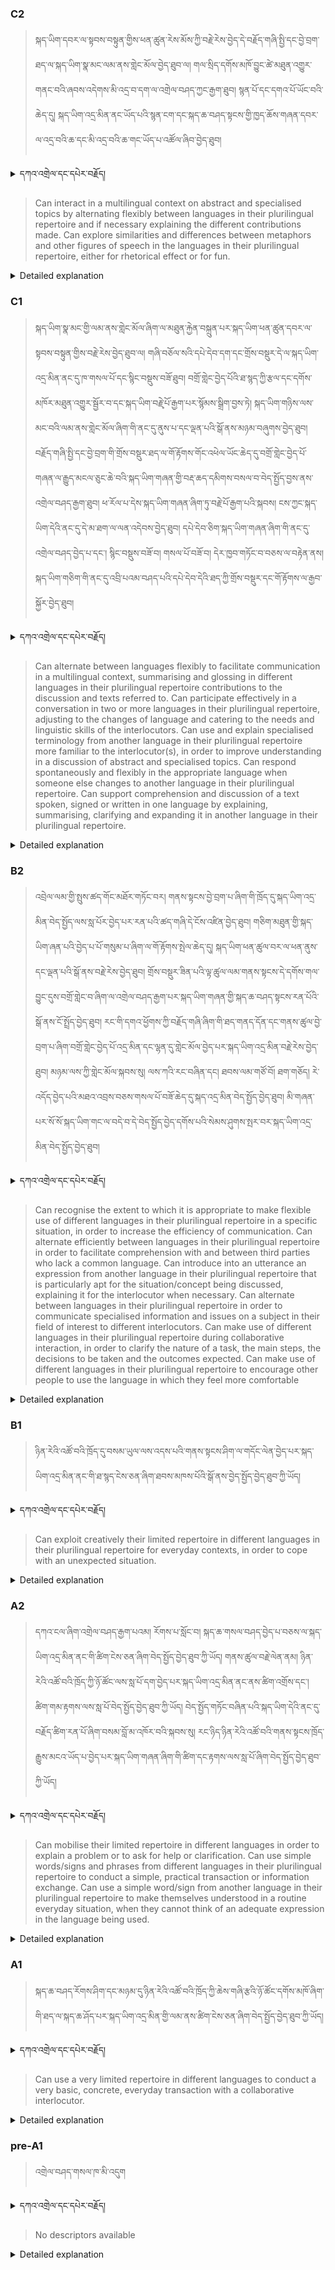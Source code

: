 ### C2
<!-- panels:start -->
<!-- div:left-panel -->

>སྐད་ཡིག་དབར་ལ་སྟབས་བསྟུན་གྱིས་ཕན་ཚུན་རེས་མོས་ཀྱི་བརྗེ་རེས་བྱེད་དེ་བརྗོད་གཞི་སྤྱི་དང་བྱེ་བྲག་ཐད་ལ་སྐད་ཡིག་སྣ་མང་ལམ་ནས་གླེང་མོལ་བྱེད་ཐུབ་ལ། གལ་སྲིད་དགོས་མཁོ་བྱུང་ཚེ་མཐུན་འགྱུར་གནང་བའི་ཞབས་འདེགས་མི་འདྲ་བ་དག་ལ་འགྲེལ་བཤད་ཀྱང་རྒྱག་ཐུབ།
སྙན་པོ་དང་དགའ་པོ་ཡོང་བའི་ཆེད་དུ། སྐད་ཡིག་འདྲ་མིན་ནང་ཡོད་པའི་སྙན་ངག་དང་སྐད་ཆ་བཤད་སྟངས་གྱི་ཁྱད་ཆོས་གཞན་དབར་ལ་འདྲ་བའི་ཆ་དང་མི་འདྲ་བའི་ཆ་གང་ཡོད་པ་འཚོལ་ཞིབ་བྱེད་ཐུབ།




<details>
  <summary>དཀའ་འགྲེལ་དང་དཔེར་བརྗོད།</summary>

བདག་གིས་དེ་ལྷག་ཏུ་སྟབས་བདེའི་ཆ་ཤས་སུ་དབྱེ་རུ་བཅུག་པ་སྟེ།

1.སྐད་ཆ་དྭངས་ཤིང་གསལ་བ་སྟེ། འདིས་ཁྱོད་ཀྱིས་གོ་བདེ་ཤེས་སླ་བའི་ཐབས་ལ་བརྟེན་ནས་བཤད་ཆོག་པ་དང་འབྲི་ཆོག་པ་མཚོན་ ཁྱེད་ཀྱིས་དོན་སྙིང་ལྡན་པའི་ཚིག་བཀོལ་ནས་ཉན་མཁན་དང་ཀློག་པ་པོ་རྣམས་ལ་མཚོན་ན་རྙོག་འཛིང་ཆེན་པོ་མེད།
དཔེ་མཚོན་འདི་ལྟར། "དེ་རིང་གི་ནམ་མཁའ་ཧ་ཅང་སྔོ་"ཞེས་པ་ནི་སྟབས་བདེ་ཞིང་གསལ་བའི་ཚིག་གྲུབ་ཤིག་རེད།
</details>


<!-- div:right-panel -->

> Can interact in a multilingual context on abstract and specialised topics by alternating flexibly between languages in their plurilingual repertoire and if necessary explaining the different contributions made.
Can explore similarities and differences between metaphors and other figures of speech in the languages in their plurilingual repertoire, either for rhetorical effect or for fun.



<details>

  <summary>Detailed explanation</summary>

It means that the written text is entirely devoid of spelling, punctuation, grammar, or any other mistakes that would compromise its correctness, clarity, or adherence to the established rules and conventions of the writing system.

</details>

<!-- panels:end -->




### C1
<!-- panels:start -->
<!-- div:left-panel -->

>  སྐད་ཡིག་སྣ་མང་གྱི་ལམ་ནས་གླེང་མོལ་ཞིག་ལ་མཐུན་རྐྱེན་བསྐྲུན་པར་སྐད་ཡིག་ཕན་ཚུན་དབར་ལ་སྟབས་བསྟུན་གྱིས་བརྗེ་རེས་བྱེད་ཐུབ་ལ། གཞི་བཅོལ་སའི་དཔེ་དེབ་དག་དང་གྲོས་བསྡུར་དེ་ལ་སྐད་ཡིག་འདྲ་མིན་ནང་དུ་ཁ་གསལ་པོ་དང་སྙིང་བསྡུས་བཟོ་ཐུབ།
བགྲོ་གླེང་བྱེད་པོའི་ཐ་སྙད་ཀྱི་རྩལ་དང་དགོས་མཁོར་མཐུན་འགྱུར་སྦྱོར་བ་དང་སྐད་ཡིག་བརྗེ་༷པོ་རྒྱག་པར་སྙོམས་སྒྲིག་བྱས་ཏེ། སྐད་ཡིག་གཉིས་ལས་མང་བའི་ལམ་ནས་གླེང་མོལ་ཞིག་གི་ནང་དུ་ནུས་པ་དང་ལྡན་པའི་སྒོ་ནས་མཉམ་བཞུགས་བྱེད་ཐུབ།
བརྗོད་གཞི་སྤྱི་དང་བྱེ་བྲག་གི་གྲོས་བསྡུར་ཐད་ལ་གོ་རྟོགས་གོང་འཕེལ་ཡོང་ཆེད་དུ་བགྲོ་གླེང་བྱེད་པོ་གཞན་ལ་རྒྱུད་མངལ་ཅུང་ཆེ་བའི་སྐད་ཡིག་གཞན་གྱི་བརྡ་ཆད་དམིགས་བསལ་བ་བེད་སྤྱོད་བྱས་ནས་འགྲེལ་བཤད་རྒྱག་ཐུབ། 
ཕ་རོལ་པ་དེས་སྐད་ཡིག་གཞན་ཞིག་ཏུ་བརྗེ་པོ་རྒྱག་པའི་སྐབས། ངས་ཀྱང་སྐད་ཡིག་དེའི་ནང་དུ་དེ་མ་ཐག་ལ་ལན་འདེབས་བྱེད་ཐུབ།
དཔེ་དེབ་ཅིག་སྐད་ཡིག་གཞན་ཞིག་གི་ནང་དུ་འགྲེལ་བཤད་བྱེད་པ་དང་། སྙིང་བསྡུས་བཟོ་བ། གསལ་པོ་བཟོ་བ། དེར་ཁྱབ་གཏོང་བ་བཅས་ལ་བརྟེན་ནས། སྐད་ཡིག་གཅིག་གི་ནང་དུ་འབྲི་པའམ་བཤད་པའི་དཔེ་དེབ་དེའི་ཐད་ཀྱི་གྲོས་བསྡུར་དང་གོ་རྟོགས་ལ་རྒྱབ་སྐྱོར་བྱེད་ཐུབ། 





<details>
  <summary>དཀའ་འགྲེལ་དང་དཔེར་བརྗོད།</summary>

བདག་གིས་དེ་ལྷག་ཏུ་སྟབས་བདེའི་ཆ་ཤས་སུ་དབྱེ་རུ་བཅུག་པ་སྟེ།

1.སྐད་ཆ་དྭངས་ཤིང་གསལ་བ་སྟེ། འདིས་ཁྱོད་ཀྱིས་གོ་བདེ་ཤེས་སླ་བའི་ཐབས་ལ་བརྟེན་ནས་བཤད་ཆོག་པ་དང་འབྲི་ཆོག་པ་མཚོན་ ཁྱེད་ཀྱིས་དོན་སྙིང་ལྡན་པའི་ཚིག་བཀོལ་ནས་ཉན་མཁན་དང་ཀློག་པ་པོ་རྣམས་ལ་མཚོན་ན་རྙོག་འཛིང་ཆེན་པོ་མེད།
དཔེ་མཚོན་འདི་ལྟར། "དེ་རིང་གི་ནམ་མཁའ་ཧ་ཅང་སྔོ་"ཞེས་པ་ནི་སྟབས་བདེ་ཞིང་གསལ་བའི་ཚིག་གྲུབ་ཤིག་རེད།
</details>

<!-- div:right-panel -->

>Can alternate between languages flexibly to facilitate communication in a multilingual context, summarising and glossing in different languages in their plurilingual repertoire contributions to the discussion and texts referred to.
Can participate effectively in a conversation in two or more languages in their plurilingual repertoire, adjusting to the changes of language and catering to the needs and linguistic skills of the interlocutors.
Can use and explain specialised terminology from another language in their plurilingual repertoire more familiar to the interlocutor(s), in order to improve understanding in a discussion of abstract and specialised topics.
Can respond spontaneously and flexibly in the appropriate language when someone else changes to another language in their plurilingual repertoire.
Can support comprehension and discussion of a text spoken, signed or written in one language by explaining, summarising, clarifying and expanding it in another language in their plurilingual repertoire.





<details>

  <summary>Detailed explanation</summary>

Let me break it down into simpler parts:

1. Clear and fluent language: This means that you can speak or write in a way that is easy to understand. You use words that make sense and are not too complicated for the listener or reader.
Example: "The sky is blue today" is a clear and simple sentence.

</details>

<!-- panels:end -->





### B2
<!-- panels:start -->
<!-- div:left-panel -->

> འབྲེལ་ལམ་གྱི་སྤུས་ཚད་གོང་མཐོར་གཏོང་བར། གནས་སྟངས་བྱེ་བྲག་པ་ཞིག་གི་ཁྲོད་དུ་སྐད་ཡིག་འདྲ་མིན་བེད་སྤྱོད་ལས་སླ་པོར་བྱེད་པར་རན་པའི་ཚད་གཞི་དེ་ངོས་འཛིན་བྱེད་ཐུབ། 
གཅིག་མཐུན་གྱི་སྐད་ཡིག་ཞན་པའི་བྱེད་པ་པོ་གསུམ་པ་ཞིག་ལ་གོ་རྟོགས་སྤེལ་ཆེད་དུ། སྐད་ཡིག་ཕན་ཚུལ་བར་ལ་ཕན་ནུས་དང་ལྡན་པའི་སྒོ་ནས་བརྗེ་རེས་བྱེད་ཐུབ།
གྲོས་བསྡུར་ཟིན་པའི་ལྟ་ཚུལ་ལམ་གནས་སྟངས་དེ་དགོས་གལ་བྱུང་དུས་བགྲོ་གླེང་བ་ཞིག་ལ་འགྲེལ་བཤད་རྒྱག་པར་སྐད་ཡིག་གཞན་གྱི་སྐད་ཆ་བཤད་སྟངས་རན་པོའི་སྒོ་ནས་ངོ་སྤྲོད་བྱེད་ཐུབ།
རང་གི་དགའ་ཕྱོགས་ཀྱི་བརྗོད་གཞི་ཞིག་གི་ཐད་གནད་དོན་དང་གནས་ཚུལ་བྱེ་བྲག་པ་ཞིག་བགྲོ་གླེང་བྱེད་པོ་འདྲ་མིན་དང་ལྷན་དུ་གླེང་མོལ་བྱེད་པར་སྐད་ཡིག་འདྲ་མིན་བརྗེ་རེས་བྱེད་ཐུབ།
མཉམ་ལས་ཀྱི་གླེང་མོལ་སྐབས་སུ། ལས་ཀའི་རང་བཞིན་དང། ཐབས་ལམ་གཙོ་བོ། ཐག་གཅོད། རེ་འདོད་བྱེད་པའི་མཐའ་འབྲས་བཅས་གསལ་པོ་བཟོ་ཆེད་དུ་སྐད་འདྲ་མིན་བེད་སྤྱོད་བྱེད་ཐུབ།
མི་གཞན་པར་སོ་སོ་སྐད་ཡིག་གང་ལ་བདེ་བ་དེ་བེད་སྤྱོད་བྱེད་དགོས་པའི་སེམས་ཤུགས་སྤར་བར་སྐད་ཡིག་འདྲ་མིན་བེད་སྤྱོད་བྱེད་ཐུབ།



<details>
  <summary>དཀའ་འགྲེལ་དང་དཔེར་བརྗོད།</summary>

བདག་གིས་དེ་ལྷག་ཏུ་སྟབས་བདེའི་ཆ་ཤས་སུ་དབྱེ་རུ་བཅུག་པ་སྟེ།

1.སྐད་ཆ་དྭངས་ཤིང་གསལ་བ་སྟེ། འདིས་ཁྱོད་ཀྱིས་གོ་བདེ་ཤེས་སླ་བའི་ཐབས་ལ་བརྟེན་ནས་བཤད་ཆོག་པ་དང་འབྲི་ཆོག་པ་མཚོན་ ཁྱེད་ཀྱིས་དོན་སྙིང་ལྡན་པའི་ཚིག་བཀོལ་ནས་ཉན་མཁན་དང་ཀློག་པ་པོ་རྣམས་ལ་མཚོན་ན་རྙོག་འཛིང་ཆེན་པོ་མེད།
དཔེ་མཚོན་འདི་ལྟར། "དེ་རིང་གི་ནམ་མཁའ་ཧ་ཅང་སྔོ་"ཞེས་པ་ནི་སྟབས་བདེ་ཞིང་གསལ་བའི་ཚིག་གྲུབ་ཤིག་རེད།
</details>

<!-- div:right-panel -->

> Can recognise the extent to which it is appropriate to make flexible use of different languages in their plurilingual repertoire in a specific situation, in order to increase the efficiency of communication.
Can alternate efficiently between languages in their plurilingual repertoire in order to facilitate comprehension with and between third parties who lack a common language.
Can introduce into an utterance an expression from another language in their plurilingual repertoire that is particularly apt for the situation/concept being discussed, explaining it for the interlocutor when necessary.
Can alternate between languages in their plurilingual repertoire in order to communicate specialised information and issues on a subject in their field of interest to different interlocutors.
Can make use of different languages in their plurilingual repertoire during collaborative interaction, in order to clarify the nature of a task, the main steps, the decisions to be taken and the outcomes expected.
Can make use of different languages in their plurilingual repertoire to encourage other people to use the language in which they feel more comfortable





<details>

  <summary>Detailed explanation</summary>

Let me break it down into simpler parts:

1. Clear and fluent language: This means that you can speak or write in a way that is easy to understand. You use words that make sense and are not too complicated for the listener or reader.
Example: "The sky is blue today" is a clear and simple sentence.

</details>

<!-- panels:end -->




### B1
<!-- panels:start -->
<!-- div:left-panel -->

>ཉིན་རེའི་འཚོ་བའི་ཁྲོད་དུ་བསམ་ཡུལ་ལས་འདས་པའི་གནས་སྟངས་ཤིག་ལ་གདོང་ལེན་བྱེད་པར་སྐད་ཡིག་འདྲ་མིན་ནང་གི་ཐ་སྙད་ངེས་ཅན་ཞིག་ཐབས་མཁས་པོའི་སྒོ་ནས་བྱེད་སྤྱོད་བྱེད་ཐུབ་ཀྱི་ཡོད།





<details>
  <summary>དཀའ་འགྲེལ་དང་དཔེར་བརྗོད།</summary>

བདག་གིས་དེ་ལྷག་ཏུ་སྟབས་བདེའི་ཆ་ཤས་སུ་དབྱེ་རུ་བཅུག་པ་སྟེ།

1.སྐད་ཆ་དྭངས་ཤིང་གསལ་བ་སྟེ། འདིས་ཁྱོད་ཀྱིས་གོ་བདེ་ཤེས་སླ་བའི་ཐབས་ལ་བརྟེན་ནས་བཤད་ཆོག་པ་དང་འབྲི་ཆོག་པ་མཚོན་ ཁྱེད་ཀྱིས་དོན་སྙིང་ལྡན་པའི་ཚིག་བཀོལ་ནས་ཉན་མཁན་དང་ཀློག་པ་པོ་རྣམས་ལ་མཚོན་ན་རྙོག་འཛིང་ཆེན་པོ་མེད།
དཔེ་མཚོན་འདི་ལྟར། "དེ་རིང་གི་ནམ་མཁའ་ཧ་ཅང་སྔོ་"ཞེས་པ་ནི་སྟབས་བདེ་ཞིང་གསལ་བའི་ཚིག་གྲུབ་ཤིག་རེད།
</details>

<!-- div:right-panel -->

> Can exploit creatively their limited repertoire in different languages in their plurilingual repertoire for everyday contexts, in order to cope with an unexpected situation.






<details>

  <summary>Detailed explanation</summary>

Let me break it down into simpler parts:

1. Clear and fluent language: This means that you can speak or write in a way that is easy to understand. You use words that make sense and are not too complicated for the listener or reader.
Example: "The sky is blue today" is a clear and simple sentence.

</details>

<!-- panels:end -->





### A2
<!-- panels:start -->
<!-- div:left-panel -->

>དཀའ་ངལ་ཞིག་འགྲེལ་བཤད་རྒྱག་པའམ། རོགས་པ་སློང་བ། སྐད་ཆ་གསལ་བཤད་བྱེད་པ་བཅས་ལ་སྐད་ཡིག་འདྲ་མིན་ནང་གི་ཚིག་ངེས་ཅན་ཞིག་བེད་སྤྱོད་བྱེད་ཐུབ་ཀྱི་ཡོད།
གནས་ཚུལ་བརྗེ་ལེན་ནམ། ཉིན་རེའི་འཚོ་བའི་ཁྲོད་ཀྱི་ཉོ་ཚོང་ལས་སླ་པོ་དག་བྱེད་པར་སྐད་ཡིག་འདྲ་མིན་ནང་ནས་ཚིག་འགྲོས་དང་། ཚིག་གམ་རྟགས་ལས་སླ་པོ་བེད་སྤྱོད་བྱེད་ཐུབ་ཀྱི་ཡོད།
བེད་སྤྱོད་གཏོང་བཞིན་པའི་སྐད་ཡིག་དེའི་ནང་དུ་བརྗོད་ཚིག་རན་པོ་ཞིག་བསམ་བློ་མ་འཁོར་བའི་སྐབས་སུ། རང་ཉིད་ཉིན་རེའི་འཚོ་བའི་གནས་སྟངས་ཁྲོད་རྒྱུས་མངའ་ཡོད་པ་བྱེད་པར་སྐད་ཡིག་གཞན་ཞིག་གི་ཚིག་དང་རྟགས་ལས་སླ་པོ་ཞིག་བེད་སྤྱོད་བྱེད་ཐུབ་ཀྱི་ཡོད།


 
<details>
  <summary>དཀའ་འགྲེལ་དང་དཔེར་བརྗོད།</summary>

བདག་གིས་དེ་ལྷག་ཏུ་སྟབས་བདེའི་ཆ་ཤས་སུ་དབྱེ་རུ་བཅུག་པ་སྟེ།

1.སྐད་ཆ་དྭངས་ཤིང་གསལ་བ་སྟེ། འདིས་ཁྱོད་ཀྱིས་གོ་བདེ་ཤེས་སླ་བའི་ཐབས་ལ་བརྟེན་ནས་བཤད་ཆོག་པ་དང་འབྲི་ཆོག་པ་མཚོན་ ཁྱེད་ཀྱིས་དོན་སྙིང་ལྡན་པའི་ཚིག་བཀོལ་ནས་ཉན་མཁན་དང་ཀློག་པ་པོ་རྣམས་ལ་མཚོན་ན་རྙོག་འཛིང་ཆེན་པོ་མེད།
དཔེ་མཚོན་འདི་ལྟར། "དེ་རིང་གི་ནམ་མཁའ་ཧ་ཅང་སྔོ་"ཞེས་པ་ནི་སྟབས་བདེ་ཞིང་གསལ་བའི་ཚིག་གྲུབ་ཤིག་རེད།
</details>

<!-- div:right-panel -->

>Can mobilise their limited repertoire in different languages in order to explain a problem or to ask for help or clarification.
Can use simple words/signs and phrases from different languages in their plurilingual repertoire to conduct a simple, practical transaction or information exchange.
Can use a simple word/sign from another language in their plurilingual repertoire to make themselves understood in a routine everyday situation, when they cannot think of an adequate expression in the language being used.




<details>

  <summary>Detailed explanation</summary>

Let me break it down into simpler parts:

1. Can communicate very basic information about personal details in a simple way.

</details>

<!-- panels:end -->




### A1
<!-- panels:start -->
<!-- div:left-panel -->

>སྐད་ཆ་བཤད་རོགས་ཤིག་དང་མཉམ་དུ་ཉིན་རེའི་འཚོ་བའི་ཁྲོད་ཀྱི་ཆེས་གཞི་རྩའི་ཉོ་ཚོང་དགོས་མཁོ་ཞིག་གི་ཐད་ལ་སྐད་ཆ་ཤོད་པར་སྐད་ཡིག་འདྲ་མིན་གྱི་ལམ་ནས་ཚིག་ངེས་ཅན་ཞིག་བེད་སྤྱོད་བྱེད་ཐུབ་ཀྱི་ཡོད།


 
<details>
  <summary>དཀའ་འགྲེལ་དང་དཔེར་བརྗོད།</summary>

བདག་གིས་དེ་ལྷག་ཏུ་སྟབས་བདེའི་ཆ་ཤས་སུ་དབྱེ་རུ་བཅུག་པ་སྟེ།

1.སྐད་ཆ་དྭངས་ཤིང་གསལ་བ་སྟེ། འདིས་ཁྱོད་ཀྱིས་གོ་བདེ་ཤེས་སླ་བའི་ཐབས་ལ་བརྟེན་ནས་བཤད་ཆོག་པ་དང་འབྲི་ཆོག་པ་མཚོན་ ཁྱེད་ཀྱིས་དོན་སྙིང་ལྡན་པའི་ཚིག་བཀོལ་ནས་ཉན་མཁན་དང་ཀློག་པ་པོ་རྣམས་ལ་མཚོན་ན་རྙོག་འཛིང་ཆེན་པོ་མེད།
དཔེ་མཚོན་འདི་ལྟར། "དེ་རིང་གི་ནམ་མཁའ་ཧ་ཅང་སྔོ་"ཞེས་པ་ནི་སྟབས་བདེ་ཞིང་གསལ་བའི་ཚིག་གྲུབ་ཤིག་རེད།
</details>

<!-- div:right-panel -->

>Can use a very limited repertoire in different languages to conduct a very basic, concrete, everyday transaction with a collaborative interlocutor.



<details>

  <summary>Detailed explanation</summary>

Let me break it down into simpler parts:

1. Can communicate very basic information about personal details in a simple way.

</details>

<!-- panels:end -->




### pre-A1
<!-- panels:start -->
<!-- div:left-panel -->

> འགྲེལ་བཤད་གསལ་ཁ་མི་འདུག

<details>
  <summary>དཀའ་འགྲེལ་དང་དཔེར་བརྗོད།</summary>

བདག་གིས་དེ་ལྷག་ཏུ་སྟབས་བདེའི་ཆ་ཤས་སུ་དབྱེ་རུ་བཅུག་པ་སྟེ།

1.སྐད་ཆ་དྭངས་ཤིང་གསལ་བ་སྟེ། འདིས་ཁྱོད་ཀྱིས་གོ་བདེ་ཤེས་སླ་བའི་ཐབས་ལ་བརྟེན་ནས་བཤད་ཆོག་པ་དང་འབྲི་ཆོག་པ་མཚོན་ ཁྱེད་ཀྱིས་དོན་སྙིང་ལྡན་པའི་ཚིག་བཀོལ་ནས་ཉན་མཁན་དང་ཀློག་པ་པོ་རྣམས་ལ་མཚོན་ན་རྙོག་འཛིང་ཆེན་པོ་མེད།
དཔེ་མཚོན་འདི་ལྟར། "དེ་རིང་གི་ནམ་མཁའ་ཧ་ཅང་སྔོ་"ཞེས་པ་ནི་སྟབས་བདེ་ཞིང་གསལ་བའི་ཚིག་གྲུབ་ཤིག་རེད།
</details>

<!-- div:right-panel -->

> No descriptors available

<details>

  <summary>Detailed explanation</summary>

Let me break it down into simpler parts:

1. Can communicate very basic information about personal details in a simple way.

</details>

<!-- panels:end -->

